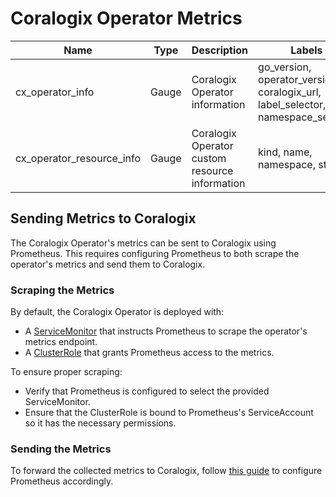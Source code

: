 # Coralogix Operator Metrics

| Name | Type | Description | Labels |
|------|------|-------------|---------|
| cx_operator_info | Gauge | Coralogix Operator information | go_version, operator_version, coralogix_url, label_selector, namespace_selector |
| cx_operator_resource_info | Gauge | Coralogix Operator custom resource information | kind, name, namespace, status |

## Sending Metrics to Coralogix
The Coralogix Operator's metrics can be sent to Coralogix using Prometheus.
This requires configuring Prometheus to both scrape the operator's metrics and send them to Coralogix.

### Scraping the Metrics
By default, the Coralogix Operator is deployed with:

- A [ServiceMonitor](../charts/coralogix-operator/templates/service_monitor.yaml) that instructs Prometheus to scrape the operator's metrics endpoint.
- A [ClusterRole](../charts/coralogix-operator/templates/metrics_reader_role.yaml) that grants Prometheus access to the metrics.
    
To ensure proper scraping:

- Verify that Prometheus is configured to select the provided ServiceMonitor.
- Ensure that the ClusterRole is bound to Prometheus's ServiceAccount so it has the necessary permissions.

### Sending the Metrics
To forward the collected metrics to Coralogix, follow [this guide](https://coralogix.com/docs/integrations/prometheus/prometheus-server/) to configure Prometheus accordingly.

